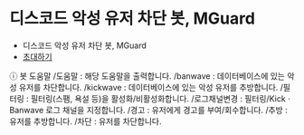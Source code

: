 # 디스코드 악성 유저 차단 봇, MGuard

- 디스코드 악성 유저 차단 봇, MGuard
- [초대하기]()

ⓘ 봇 도움말
/도움말 : 해당 도움말을 출력합니다.
/banwave : 데이터베이스에 있는 악성 유저를 차단합니다.
/kickwave : 데이터베이스에 있는 악성 유저를 추방합니다.
/필터링 : 필터링(스팸, 욕설 등)을 활성화/비활성화합니다.
/로그채널변경 : 필터링/KickㆍBanwave 로그 채널을 지정합니다.
/경고 : 유저에게 경고를 부여/회수합니다.
/추방 : 유저를 추방합니다.
/차단 : 유저를 차단합니다.
